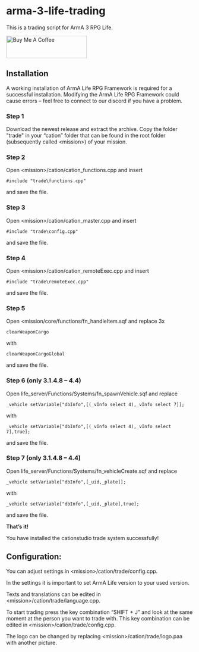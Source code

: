 # arma-3-life-trading

This is a trading script for ArmA 3 RPG Life.

<a href="https://www.buymeacoffee.com/julianbauer" target="_blank"><img src="https://cdn.buymeacoffee.com/buttons/v2/default-red.png" alt="Buy Me A Coffee" style="height: 60px !important;width: 217px !important;" ></a>

## Installation

A working installation of ArmA Life RPG Framework is required for a successful installation. Modifying the ArmA Life RPG Framework could cause errors – feel free to connect to our discord if you have a problem.

### Step 1

Download the newest release and extract the archive. Copy the folder "trade" in your “cation” folder that can be found in the  root folder (subsequently called \<mission\>) of your mission.

### Step 2

Open \<mission\>/cation/cation_functions.cpp and insert

`#include "trade\functions.cpp"`

and save the file.

### Step 3

Open \<mission\>/cation/cation_master.cpp and insert

`#include "trade\config.cpp"`

and save the file.

### Step 4

Open \<mission\>/cation/cation_remoteExec.cpp and insert

`#include "trade\remoteExec.cpp"`

and save the file.

### Step 5

Open <mission/core/functions/fn_handleItem.sqf and replace 3x

`clearWeaponCargo`

with

`clearWeaponCargoGlobal`

and save the file.

### Step 6 (only 3.1.4.8 – 4.4)

Open life_server/Functions/Systems/fn_spawnVehicle.sqf and replace

`_vehicle setVariable["dbInfo",[(_vInfo select 4),_vInfo select 7]];`

with

`_vehicle setVariable["dbInfo",[(_vInfo select 4),_vInfo select 7],true];`

and save the file.

### Step 7 (only 3.1.4.8 – 4.4)

Open life_server/Functions/Systems/fn_vehicleCreate.sqf and replace

`_vehicle setVariable["dbInfo",[_uid,_plate]];`

with

`_vehicle setVariable["dbInfo",[_uid,_plate],true];`

and save the file.

**That’s it!**

You have installed the cationstudio trade system successfully!

## Configuration:

You can adjust settings in \<mission\>/cation/trade/config.cpp.

In the settings it is important to set ArmA Life version to your used version.

Texts and translations can be edited in \<mission\>/cation/trade/language.cpp.

To start trading press the key combination “SHIFT + J” and look at the same moment at the person you want to trade with. This key combination can be edited in \<mission\>/cation/trade/config.cpp.

The logo can be changed by replacing \<mission\>/cation/trade/logo.paa with another picture.
